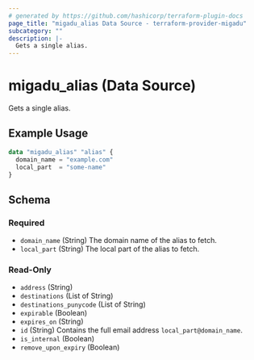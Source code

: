 ```yaml
---
# generated by https://github.com/hashicorp/terraform-plugin-docs
page_title: "migadu_alias Data Source - terraform-provider-migadu"
subcategory: ""
description: |-
  Gets a single alias.
---
```


# migadu_alias (Data Source)

Gets a single alias.

## Example Usage

```terraform
data "migadu_alias" "alias" {
  domain_name = "example.com"
  local_part  = "some-name"
}
```

<!-- schema generated by tfplugindocs -->
## Schema

### Required

- `domain_name` (String) The domain name of the alias to fetch.
- `local_part` (String) The local part of the alias to fetch.

### Read-Only

- `address` (String)
- `destinations` (List of String)
- `destinations_punycode` (List of String)
- `expirable` (Boolean)
- `expires_on` (String)
- `id` (String) Contains the full email address `local_part@domain_name`.
- `is_internal` (Boolean)
- `remove_upon_expiry` (Boolean)


